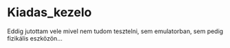 # Kiadas_kezelo


Eddig jutottam vele mivel nem tudom tesztelni, sem emulatorban, sem pedig fizikális eszközön...
